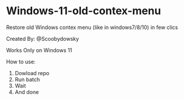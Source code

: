 # Windows-11-old-contex-menu


Restore old Windows contex menu (like in windows7/8/10) in few clics


Created By:
@Scoobydowsky

Works Only on Windows 11

How to use:
1. Dowload repo
2. Run batch
3. Wait
4. And done 
